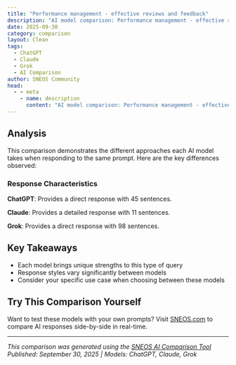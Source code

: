 ```yaml
---
title: "Performance management - effective reviews and feedback"
description: "AI model comparison: Performance management - effective reviews and feedback..."
date: 2025-09-30
category: comparison
layout: Clean
tags:
  - ChatGPT
  - Claude
  - Grok
  - AI Comparison
author: SNEOS Community
head:
  - - meta
    - name: description
      content: "AI model comparison: Performance management - effective reviews and feedback..."
---
```


<ChatComparison
  title="Performance management - effective reviews and feedback"
  prompt="Performance management - effective reviews and feedback"
  :responses='{
    "ChatGPT": "Certainly! Here\u2019s an overview of **Performance Management** with a focus on **Effective Reviews and Feedback**:\n\n---\n\n### Performance Management Overview\nPerformance management is a continuous process aimed at improving employee performance, aligning individual goals with organizational objectives, and fostering professional development. It includes setting expectations, monitoring progress, providing feedback, and conducting performance appraisals or reviews.\n\n---\n\n### Effective Performance Reviews\n\n**Purpose:**\n- Evaluate employee performance against goals and competencies.\n- Identify strengths and areas for improvement.\n- Set new objectives and development plans.\n- Reinforce accountability and motivation.\n\n**Best Practices:**\n\n1. **Preparation:**\n   - Gather data from multiple sources (self-assessment, peers, managers).\n   - Review past goals, outcomes, and feedback provided.\n   - Prepare specific examples of accomplishments and areas needing improvement.\n\n2. **Create a Positive Environment:**\n   - Schedule enough time for a meaningful conversation.\n   - Choose a private, distraction-free setting.\n   - Start with a positive tone to build rapport.\n\n3. **Use a Structured Approach:**\n   - Follow a clear agenda: review past performance, discuss challenges, set future goals.\n   - Be objective and fact-based.\n   - Encourage two-way communication\u2014listen actively.\n\n4. **Focus on Outcomes and Behaviors:**\n   - Discuss results along with behaviors and competencies.\n   - Link performance to organizational goals and values.\n\n5. **Goal Setting:**\n   - Use SMART (Specific, Measurable, Achievable, Relevant, Time-bound) criteria.\n   - Align individual objectives with team and company strategy.\n\n6. **Document the Review:**\n   - Record key points, agreements, and action plans.\n   - Share with the employee and store securely for future reference.\n\n---\n\n### Effective Feedback\n\n**Principles of Effective Feedback:**\n\n- **Timely:** Provide feedback as close to the event as possible.\n- **Specific:** Focus on specific behaviors and outcomes rather than generalizations.\n- **Balanced:** Include positive feedback along with constructive criticism.\n- **Actionable:** Offer suggestions or guidance on how to improve.\n- **Respectful:** Be considerate, avoid personal attacks or blame.\n\n**Types of Feedback:**\n\n- **Positive Feedback:** Reinforces desired behaviors and motivates continuation.\n- **Constructive Feedback:** Addresses performance gaps with a focus on improvement.\n- **Feedforward:** Suggests future-oriented advice rather than dwelling on the past.\n\n**Techniques:**\n\n- **The SBI Model (Situation-Behavior-Impact):** Describe the situation, the observed behavior, and its impact.\n- **Sandwich Technique:** Start with positive feedback, provide constructive feedback, then end positively.\n- **Ask for Self-Assessment:** Invites self-reflection and engagement.\n\n---\n\n### Summary Tips for Managers\n\n- Be consistent and fair in evaluations.\n- Foster a culture of open communication.\n- Train managers on delivering effective feedback.\n- Use performance reviews as a development tool, not just appraisal.\n- Follow up regularly, don\u2019t limit feedback to annual reviews.\n\n---\n\nIf you want, I can also provide sample scripts or templates for conducting reviews or delivering feedback\u2014just let me know!",
    "Claude": "# Performance Management: Effective Reviews and Feedback\n\n## Core Principles of Effective Performance Management\n\n### 1. **Make it Continuous, Not Annual**\n- Replace yearly reviews with regular check-ins (monthly or quarterly)\n- Provide real-time feedback on projects and behaviors\n- Address issues promptly rather than waiting for formal review periods\n- Celebrate wins as they happen\n\n### 2. **Focus on Future Development**\n- Emphasize growth opportunities over past mistakes\n- Set clear, actionable goals for the coming period\n- Identify skill gaps and create development plans\n- Align individual goals with organizational objectives\n\n## Conducting Effective Performance Reviews\n\n### **Preparation Phase**\n- **For Managers:**\n  - Review employee\u0027s goals, achievements, and challenges\n  - Gather 360-degree feedback from peers and stakeholders\n  - Prepare specific examples and data points\n  - Plan development opportunities and resources\n\n- **For Employees:**\n  - Self-assess performance against established goals\n  - Document accomplishments and challenges faced\n  - Prepare questions about career development\n  - Think about desired support and resources\n\n### **During the Review**\n- Start with employee self-assessment\n- Use the \u0022SBI\u0022 model: Situation, Behavior, Impact\n- Balance recognition with constructive feedback\n- Set SMART goals for the next period\n- End with clear next steps and commitments\n\n## Delivering Effective Feedback\n\n### **The GROW Model**\n- **Goal:** What are we trying to achieve?\n- **Reality:** What\u0027s the current situation?\n- **Options:** What could we do differently?\n- **Way Forward:** What will we do next?\n\n### **Best Practices for Feedback Delivery**\n- Be specific and timely\n- Focus on behaviors, not personality\n- Use \u0022I\u0022 statements to avoid defensiveness\n- Ask open-ended questions to encourage dialogue\n- Listen actively and acknowledge their perspective\n\n## Common Pitfalls to Avoid\n\n- **Recency bias:** Only remembering recent events\n- **Halo/horn effect:** Letting one trait overshadow everything\n- **Comparison trap:** Comparing employees to each other rather than standards\n- **Surprise feedback:** Bringing up issues for the first time during reviews\n- **One-way conversations:** Talking at rather than with the employee\n\n## Creating Action Plans\n\n### **Development Planning Components**\n1. **Skill Development Goals**\n   - Technical competencies to build\n   - Leadership or soft skills to enhance\n   - Timeline and milestones\n\n2. **Career Pathing**\n   - Short-term role objectives\n   - Long-term career aspirations\n   - Required experiences and qualifications\n\n3. **Support Systems**\n   - Mentoring relationships\n   - Training programs and resources\n   - Stretch assignments and projects\n\n## Technology and Tools\n\n- **Performance Management Systems:** Streamline tracking and documentation\n- **360-Degree Feedback Tools:** Gather comprehensive input\n- **Goal-Setting Platforms:** Monitor progress on objectives\n- **Analytics Dashboards:** Track team and individual performance trends\n\n## Measuring Success\n\n### **Key Performance Indicators**\n- Employee engagement scores\n- Retention rates\n- Goal achievement percentages\n- Time to promotion/development\n- Quality of feedback (employee surveys)\n\nPerformance management works best when it\u0027s viewed as an ongoing partnership between manager and employee, focused on growth, development, and mutual success rather than just evaluation and judgment.\n\nWould you like me to elaborate on any specific aspect, such as handling difficult conversations or implementing performance improvement plans?",
    "Grok": "Performance management is a critical aspect of organizational success, and effective performance reviews and feedback play a central role in fostering employee growth, engagement, and productivity. When done well, reviews and feedback help align individual goals with organizational objectives, identify areas for improvement, and recognize achievements. Below are key strategies and best practices for conducting effective performance reviews and providing meaningful feedback.\n\n---\n\n### **1. What is Performance Management?**\nPerformance management is a continuous process of setting goals, monitoring progress, providing feedback, and evaluating performance to ensure that employees contribute to organizational objectives. It includes:\n- **Goal Setting:** Defining clear, measurable, and achievable goals.\n- **Ongoing Feedback:** Providing regular input on performance.\n- **Performance Reviews:** Formal evaluations to assess progress and outcomes.\n- **Development Planning:** Identifying training, coaching, or skill-building opportunities.\n\nEffective performance reviews and feedback are integral to this process, as they create a structured way to communicate expectations, address challenges, and celebrate successes.\n\n---\n\n### **2. Key Elements of Effective Performance Reviews**\nPerformance reviews should be fair, transparent, and constructive. Here are some essential components to make them impactful:\n\n#### **a. Preparation**\n- **For Managers:**\n  - Review the employee\u2019s job description, goals, and past performance data.\n  - Gather specific examples of achievements and areas for improvement.\n  - Reflect on the employee\u2019s progress since the last review.\n- **For Employees:**\n  - Encourage self-assessment to reflect on their performance, challenges, and accomplishments.\n  - Prepare questions or topics they want to discuss, such as career growth or resources needed.\n\n#### **b. Clear Objectives and Metrics**\n- Tie the review to previously agreed-upon goals or key performance indicators (KPIs).\n- Use SMART (Specific, Measurable, Achievable, Relevant, Time-bound) criteria to evaluate performance.\n- Avoid vague or subjective feedback; focus on observable behaviors and outcomes.\n\n#### **c. Two-Way Communication**\n- Create a dialogue rather than a one-sided critique. Ask open-ended questions like:\n  - \u201CHow do you think you\u2019ve performed on this project?\u201D\n  - \u201CWhat support do you need to achieve your goals?\u201D\n- Listen actively to the employee\u2019s perspective and concerns.\n\n#### **d. Focus on Strengths and Development**\n- Start with positive feedback to acknowledge achievements and build confidence.\n- Discuss areas for improvement constructively, framing them as opportunities for growth rather than failures.\n- Avoid personal criticism; focus on specific behaviors or outcomes.\n\n#### **e. Actionable Outcomes**\n- Set new goals or adjust existing ones based on the review.\n- Agree on a development plan, including training, mentoring, or other resources.\n- Document key points and follow up regularly to track progress.\n\n#### **f. Regular Reviews**\n- Conduct reviews at consistent intervals (e.g., quarterly or biannually) rather than only annually, to keep performance aligned with goals.\n- Incorporate informal check-ins to address issues in real-time.\n\n---\n\n### **3. Best Practices for Giving Effective Feedback**\nFeedback is a cornerstone of performance management and should be timely, specific, and actionable. Here\u2019s how to ensure it\u2019s effective:\n\n#### **a. Be Timely**\n- Provide feedback as close to the event or behavior as possible. Delayed feedback can lose its relevance and impact.\n\n#### **b. Be Specific**\n- Use concrete examples to illustrate your points. For example:\n  - Instead of saying \u201CYou\u2019re not a team player,\u201D say, \u201CDuring the last project, I noticed you didn\u2019t attend the team brainstorming session, which impacted collaboration.\u201D\n- Avoid general statements like \u201Cgood job\u201D without explaining what was done well.\n\n#### **c. Balance Positive and Constructive Feedback**\n- Use the \u201Csandwich method\u201D if appropriate: start with positive feedback, address areas for improvement, and end on a positive note.\n- Ensure the feedback is balanced over time, so employees don\u2019t feel overwhelmed by criticism or undervalued for their efforts.\n\n#### **d. Focus on Behavior, Not Personality**\n- Comment on specific actions or results, not personal traits. For example:\n  - Instead of \u201CYou\u2019re lazy,\u201D say, \u201CI\u2019ve noticed that some deadlines were missed, and I\u2019d like to understand how we can improve time management.\u201D\n\n#### **e. Encourage Self-Reflection**\n- Ask employees how they think they performed or what they could do differently. This fosters ownership of their development.\n\n#### **f. Provide Solutions or Support**\n- Don\u2019t just point out problems; offer guidance on how to improve. For example:\n  - \u201CTo help with meeting deadlines, let\u2019s try using a project management tool and have weekly check-ins.\u201D\n\n#### **g. Use a Collaborative Approach**\n- Frame feedback as a partnership. Use phrases like, \u201CLet\u2019s work together to improve this,\u201D to show support.\n\n#### **h. Follow the SBI Model**\n- **Situation:** Describe the context or event.\n- **Behavior:** Highlight the specific action or behavior observed.\n- **Impact:** Explain the effect of the behavior on the team, project, or organization.\n  - Example: \u201CDuring last week\u2019s meeting (Situation), you interrupted several team members while they were speaking (Behavior), which made it difficult for everyone to share their ideas (Impact).\u201D\n\n---\n\n### **4. Common Challenges in Performance Reviews and Feedback (and How to Address Them)**\n- **Bias or Subjectivity:** Train managers to focus on data and observable behaviors. Use 360-degree feedback (input from peers, subordinates, etc.) for a balanced perspective.\n- **Lack of Clarity:** Ensure goals and expectations are well-defined from the outset. Use tools like performance rubrics or scorecards for consistency.\n- **Employee Defensiveness:** Create a safe, non-judgmental environment. Emphasize that feedback is meant to help, not criticize.\n- **Time Constraints:** Schedule reviews in advance and allocate enough time for meaningful discussion. Avoid rushing through the process.\n- **Inconsistent Feedback:** Provide ongoing feedback rather than saving it all for the formal review. Use regular one-on-ones to address issues early.\n\n---\n\n### **5. Tools and Technology for Performance Management**\nLeverage technology to streamline and enhance the performance management process:\n- **Performance Management Software:** Tools like BambooHR, Workday, or 15Five help track goals, document feedback, and schedule reviews.\n- **Feedback Platforms:** Apps like Lattice or Culture Amp facilitate continuous feedback and employee engagement surveys.\n- **Goal-Tracking Tools:** Use platforms like Asana or Trello to monitor progress on individual and team objectives.\n\n---\n\n### **6. Benefits of Effective Performance Reviews and Feedback**\n- **Improved Performance:** Clear expectations and constructive feedback help employees grow and excel.\n- **Increased Engagement:** Employees feel valued and supported when feedback is fair and regular.\n- **Better Alignment:** Reviews ensure individual efforts align with organizational goals.\n- **Retention and Morale:** Recognition of achievements boosts motivation and reduces turnover.\n- **Development Opportunities:** Identifying skill gaps helps create tailored training plans.\n\n---\n\n### **7. Conclusion**\nEffective performance reviews and feedback are not just administrative tasks; they are opportunities to build trust, foster growth, and drive organizational success. By focusing on preparation, clear communication, actionable outcomes, and a supportive approach, managers can create a performance management process that empowers employees and strengthens the workplace culture. Regular, constructive feedback\u2014delivered with empathy and specificity\u2014ensures that performance reviews are a catalyst for improvement rather than a source of stress.\n\nWould you like specific templates for performance review forms or feedback scripts to use in different scenarios? Let me know!"
  }'
  published-date="22:46"
/>

## Analysis

This comparison demonstrates the different approaches each AI model takes when responding to the same prompt. Here are the key differences observed:

### Response Characteristics

**ChatGPT**: Provides a direct response with 45 sentences. 

**Claude**: Provides a detailed response with 11 sentences. 

**Grok**: Provides a direct response with 98 sentences. 

## Key Takeaways

- Each model brings unique strengths to this type of query
- Response styles vary significantly between models
- Consider your specific use case when choosing between these models

## Try This Comparison Yourself

Want to test these models with your own prompts? Visit [SNEOS.com](https://sneos.com) to compare AI responses side-by-side in real-time.

---

*This comparison was generated using the [SNEOS AI Comparison Tool](https://sneos.com)*
*Published: September 30, 2025 | Models: ChatGPT, Claude, Grok*
